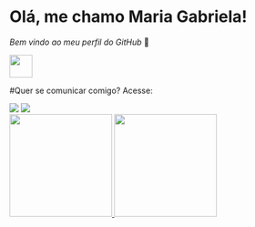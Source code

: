 # Olá, me chamo Maria Gabriela! 
_Bem vindo ao meu perfil do GitHub_ 👋

<img src="https://cdn.jsdelivr.net/gh/devicons/devicon/icons/python/python-original.svg" width="40" height="40"/>

#Quer se comunicar comigo? Acesse:
<div>
<a href="https://instagram.com/gabriela__santos14" target="_blank"><img src="https://img.shields.io/badge/-Instagram-%23E4405F?style=for-the-badge&logo=instagram&logoColor=white" target="_blank"></a>
<a href = "mv717758@gmail.com"><img src="https://img.shields.io/badge/Gmail-D14836?style=for-the-badge&logo=gmail&logoColor=white" target="_blank"></a>
</div>
<div>
<a href="https://github.com/seu-usuário-aqui">
<img height="180em" src="https://github-readme-stats.vercel.app/api/top-langs/?username=seu-usuário-aqui&layout=compact&langs_count=7&theme=dracula"/>
<img height="180em" src="https://github-readme-stats.vercel.app/api?username=seu-usuário-aqui&show_icons=true&theme=dracula&include_all_commits=true&count_private=true"/>
</div>
<!--
**mvgabriela16/mvgabriela16** is a ✨ _special_ ✨ repository because its `README.md` (this file) appears on your GitHub profile.
-->
